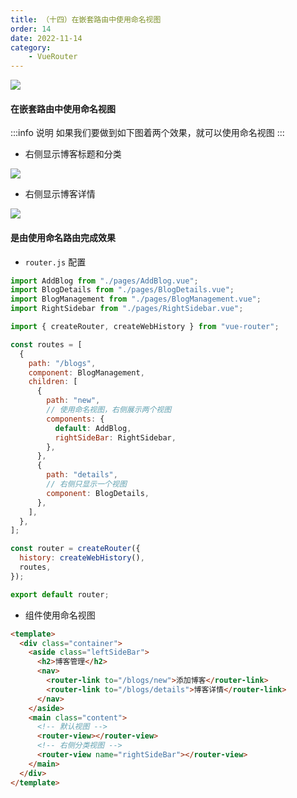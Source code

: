 ```yaml
---
title: （十四）在嵌套路由中使用命名视图
order: 14
date: 2022-11-14
category:
    - VueRouter
---
```


![](https://image.zswei.xyz/img/202211132216232.png)

#### 在嵌套路由中使用命名视图
:::info 说明
如果我们要做到如下图着两个效果，就可以使用命名视图
:::
- 右侧显示博客标题和分类

![](https://image.zswei.xyz/img/202211140952494.png)

- 右侧显示博客详情

![](https://image.zswei.xyz/img/202211140954190.png)

#### 是由使用命名路由完成效果

- `router.js` 配置

```js
import AddBlog from "./pages/AddBlog.vue";
import BlogDetails from "./pages/BlogDetails.vue";
import BlogManagement from "./pages/BlogManagement.vue";
import RightSidebar from "./pages/RightSidebar.vue";

import { createRouter, createWebHistory } from "vue-router";

const routes = [
  {
    path: "/blogs",
    component: BlogManagement,
    children: [
      {
        path: "new",
        // 使用命名视图，右侧展示两个视图
        components: {
          default: AddBlog,
          rightSideBar: RightSidebar,
        },
      },
      {
        path: "details",
        // 右侧只显示一个视图
        component: BlogDetails,
      },
    ],
  },
];

const router = createRouter({
  history: createWebHistory(),
  routes,
});

export default router;
```

- 组件使用命名视图
```html
<template>
  <div class="container">
    <aside class="leftSideBar">
      <h2>博客管理</h2>
      <nav>
        <router-link to="/blogs/new">添加博客</router-link>
        <router-link to="/blogs/details">博客详情</router-link>
      </nav>
    </aside>
    <main class="content">
      <!-- 默认视图 -->
      <router-view></router-view>
      <!-- 右侧分类视图 -->
      <router-view name="rightSideBar"></router-view>
    </main>
  </div>
</template>
```